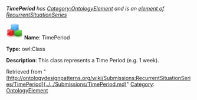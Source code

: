 ___TimePeriod__ has [Category:OntologyElement](../../Category/OntologyElement.md "Category:OntologyElement") and is an [element of](../../Property/ElementOf.md "Property:ElementOf") [RecurrentSituationSeries](../../Submissions/RecurrentSituationSeries.md "Submissions:RecurrentSituationSeries")_


  




[![Class](../../images/thumb/2/27/Class.gif/45px-Class.gif)](../../Image/Class.gif.md "Class")
__Name__: TimePeriod 


__Type:__ owl:Class 


__Description__: This class represents a Time Period (e.g. 1 week). 





Retrieved from "[http://ontologydesignpatterns.org/wiki/Submissions:RecurrentSituationSeries/TimePeriod](../../Submissions/TimePeriod.md)"
 [Category](http://ontologydesignpatterns.org/wiki/Special:Categories "Special:Categories"): [OntologyElement](../../Category/OntologyElement.md "Category:OntologyElement")